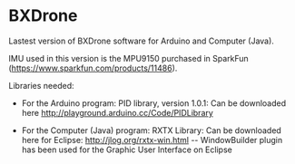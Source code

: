 BXDrone
=======
Lastest version of BXDrone software for Arduino and Computer (Java).

IMU used in this version is the MPU9150 purchased in SparkFun (https://www.sparkfun.com/products/11486).

Libraries needed:
- For the Arduino program: PID library, version 1.0.1: Can be downloaded here http://playground.arduino.cc/Code/PIDLibrary

- For the Computer (Java) program: RXTX Library: Can be downloaded here for Eclipse: http://jlog.org/rxtx-win.html
-- WindowBuilder plugin has been used for the Graphic User Interface on Eclipse
